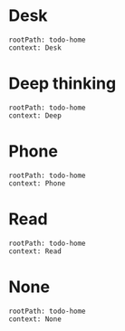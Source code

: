 # Desk

```yatodo
rootPath: todo-home
context: Desk
```

# Deep thinking

```yatodo
rootPath: todo-home
context: Deep
```

# Phone

```yatodo
rootPath: todo-home
context: Phone
```

# Read

```yatodo
rootPath: todo-home
context: Read
```


# None

```yatodo
rootPath: todo-home
context: None
```

